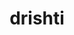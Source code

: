 ---
title: "drishti"
layout: cache
categories: [package, develop]
meta: {"compilers": ["gcc@=11.4.0", "gcc@=9.4.0", "oneapi@=2024.2.1"], "num_specs": 17, "num_specs_by_stack": {"e4s": 8, "e4s-oneapi": 8, "e4s-power": 1, "root": 17}, "oss": ["ubuntu20.04", "ubuntu22.04"], "platforms": ["linux"], "stacks": ["e4s", "e4s-oneapi", "e4s-power", "root"], "targets": ["ppc64le", "x86_64_v3"], "versions": ["0.6"]}
spec_details: [{"compiler": "oneapi@=2024.2.1", "hash": "24fwssb7nnn2czu5rqjnwmqzab4ief2a", "os": "ubuntu22.04", "platform": "linux", "size": "-", "stacks": ["e4s-oneapi", "root"], "target": "x86_64_v3", "variants": ["build_system=python_pip"], "versions": ["0.6"]}, {"compiler": "gcc@=11.4.0", "hash": "3ge6npumoriywn3kpkwrkt4r3o3laxca", "os": "ubuntu22.04", "platform": "linux", "size": "-", "stacks": ["e4s", "root"], "target": "x86_64_v3", "variants": ["build_system=python_pip"], "versions": ["0.6"]}, {"compiler": "oneapi@=2024.2.1", "hash": "56opavotrq3znvnbycoziyhe3tdnmpkx", "os": "ubuntu22.04", "platform": "linux", "size": "-", "stacks": ["e4s-oneapi", "root"], "target": "x86_64_v3", "variants": ["build_system=python_pip"], "versions": ["0.6"]}, {"compiler": "oneapi@=2024.2.1", "hash": "6ehdogj32p7djha37wpvegubssyar565", "os": "ubuntu22.04", "platform": "linux", "size": "-", "stacks": ["e4s-oneapi", "root"], "target": "x86_64_v3", "variants": ["build_system=python_pip"], "versions": ["0.6"]}, {"compiler": "gcc@=11.4.0", "hash": "6m6ednufgaotmuiidcgyraugiu4hflii", "os": "ubuntu22.04", "platform": "linux", "size": "-", "stacks": ["e4s", "root"], "target": "x86_64_v3", "variants": ["build_system=python_pip"], "versions": ["0.6"]}, {"compiler": "oneapi@=2024.2.1", "hash": "aip2su64i55vpivswv3xnhzpg3i5wtk6", "os": "ubuntu22.04", "platform": "linux", "size": "-", "stacks": ["e4s-oneapi", "root"], "target": "x86_64_v3", "variants": ["build_system=python_pip"], "versions": ["0.6"]}, {"compiler": "gcc@=9.4.0", "hash": "eb3m34d7cfm47u3p2clznwjpe4744drx", "os": "ubuntu20.04", "platform": "linux", "size": "-", "stacks": ["e4s-power", "root"], "target": "ppc64le", "variants": ["build_system=python_pip"], "versions": ["0.6"]}, {"compiler": "oneapi@=2024.2.1", "hash": "eo5cbx5jirhbaqwaabrzc6hbiydfavn7", "os": "ubuntu22.04", "platform": "linux", "size": "-", "stacks": ["e4s-oneapi", "root"], "target": "x86_64_v3", "variants": ["build_system=python_pip"], "versions": ["0.6"]}, {"compiler": "oneapi@=2024.2.1", "hash": "hpomkuxc4t62u532waxmjwxggozgyday", "os": "ubuntu22.04", "platform": "linux", "size": "-", "stacks": ["e4s-oneapi", "root"], "target": "x86_64_v3", "variants": ["build_system=python_pip"], "versions": ["0.6"]}, {"compiler": "gcc@=11.4.0", "hash": "iymtcr6lolntjniqmxdykhtor2gzfue3", "os": "ubuntu22.04", "platform": "linux", "size": "-", "stacks": ["e4s", "root"], "target": "x86_64_v3", "variants": ["build_system=python_pip"], "versions": ["0.6"]}, {"compiler": "oneapi@=2024.2.1", "hash": "liwlurf64s3avlosnludktricjd6z2sk", "os": "ubuntu22.04", "platform": "linux", "size": "-", "stacks": ["e4s-oneapi", "root"], "target": "x86_64_v3", "variants": ["build_system=python_pip"], "versions": ["0.6"]}, {"compiler": "gcc@=11.4.0", "hash": "rmhpcpb2r4pk2fstpsavqoeiji4m4khb", "os": "ubuntu22.04", "platform": "linux", "size": "-", "stacks": ["e4s", "root"], "target": "x86_64_v3", "variants": ["build_system=python_pip"], "versions": ["0.6"]}, {"compiler": "oneapi@=2024.2.1", "hash": "sia7blijoo2w7rlmp2ekvlcwm2fuedp5", "os": "ubuntu22.04", "platform": "linux", "size": "-", "stacks": ["e4s-oneapi", "root"], "target": "x86_64_v3", "variants": ["build_system=python_pip"], "versions": ["0.6"]}, {"compiler": "gcc@=11.4.0", "hash": "syqlzhufdx55zvs5p5wm7khkndmoh7tx", "os": "ubuntu22.04", "platform": "linux", "size": "-", "stacks": ["e4s", "root"], "target": "x86_64_v3", "variants": ["build_system=python_pip"], "versions": ["0.6"]}, {"compiler": "gcc@=11.4.0", "hash": "udvbq47wckp73ycpyyq46bjl3k5pjdzo", "os": "ubuntu22.04", "platform": "linux", "size": "-", "stacks": ["e4s", "root"], "target": "x86_64_v3", "variants": ["build_system=python_pip"], "versions": ["0.6"]}, {"compiler": "gcc@=11.4.0", "hash": "xkvbmfp6pzprcx2oefwncawzfye3ezq7", "os": "ubuntu22.04", "platform": "linux", "size": "-", "stacks": ["e4s", "root"], "target": "x86_64_v3", "variants": ["build_system=python_pip"], "versions": ["0.6"]}, {"compiler": "gcc@=11.4.0", "hash": "zumsqvaezr3evnizctsdgupz4i3p4xx6", "os": "ubuntu22.04", "platform": "linux", "size": "-", "stacks": ["e4s", "root"], "target": "x86_64_v3", "variants": ["build_system=python_pip"], "versions": ["0.6"]}]
---